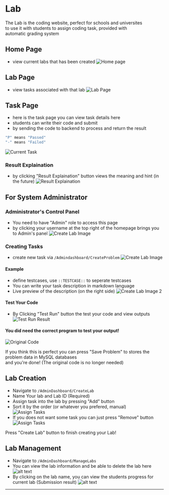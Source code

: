 # Lab

The Lab is the coding website, perfect for schools and universites<br/>
to use it with students to assign coding task, provided with <br/>
automatic grading system<br/>

## Home Page
* view current labs that has been created
![Home page](/info-images/Homepage.png)

## Lab Page
* view tasks associated with that lab
![Lab Page](/info-images/Labpage.png)

## Task Page
* here is the task page you can view task details here
* students can write their code and submit 
* by sending the code to backend to process and return the result

```c
"P" means "Passed"
"-" means "Failed"
```
![Current Task](/info-images/Problemspage.png)

### Result Explaination
* by clicking "Result Explaination" button views the meaning and hint (in the future)
![Result Explaination](/info-images/ResultExplain.png)


## For System Administrator
### Administrator's Control Panel
* You need to have "Admin" role to access this page
* by clicking your username at the top right of the homepage brings you to Admin's panel
![Create Lab Image](/info-images/Window0.png)

### Creating Tasks
* create new task via ```/Admindashboard/CreateProblem```
![Create Lab Image](/info-images/Window1.png)

#### Example
* define testcases, use ```::TESTCASE::``` to seperate testcases
* You can write your task description in markdown language 
* Live preview of the description (on the right side)
![Create Lab Image 2](/info-images/Window2.png)

#### Test Your Code
* By Clicking "Test Run" button the test your code and view outputs
![Test Run Result](/info-images/Window4.png)

#### You did need the correct program to test your output!
![Original Code](/info-images/Window3.png)


If you think this is perfect
you can press "Save Problem" to stores the problem data in MySQL databases<br/>
and you're done! (The original code is no longer needed)


## Lab Creation
* Navigate to ```/AdminDashboard/CreateLab```
* Name Your lab and Lab ID (Required)<br/>
* Assign task into the lab by pressing "Add" button <br/>
* Sort it by the order (or whatever you prefered, manual) <br/>
![Assign Tasks](/info-images/Window5.png)
* If you does not want some task you can just press "Remove" button <br/>
![Assign Tasks](/info-images/Window6.png)

Press "Create Lab" button to finish creating your Lab!

## Lab Management
* Navigate to ```/AdminDashboard/ManageLabs```
* You can view the lab information and be able to delete the lab here
![alt text](/info-images/Window7.png)
* By clicking on the lab name, you can view the students progress for current lab (Submission result)
![alt text](/info-images/Window8.png)

---